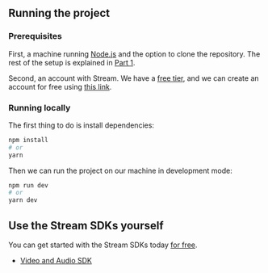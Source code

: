 

## Running the project

### Prerequisites

First, a machine running [Node.js](https://nodejs.org/en) and the option to clone the repository. The rest of the setup is explained in [Part 1](https://getstream.io/blog/discord-clone-project-setup/).

Second, an account with Stream. We have a [free tier](https://getstream.io/pricing/#chat), and we can create an account for free using [this link](https://http://getstream.io/try-for-free/).

### Running locally

The first thing to do is install dependencies:

```bash
npm install
# or
yarn
```

Then we can run the project on our machine in development mode:

```bash
npm run dev
# or
yarn dev
```

## Use the Stream SDKs yourself

You can get started with the Stream SDKs today [for free](https://http://getstream.io/try-for-free/).
- [Video and Audio SDK](https://getstream.io/video/docs/react/)
